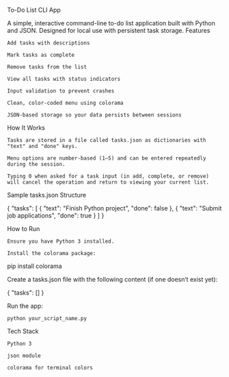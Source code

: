 To-Do List CLI App

A simple, interactive command-line to-do list application built with Python and JSON. Designed for local use with persistent task storage.
Features

    Add tasks with descriptions

    Mark tasks as complete

    Remove tasks from the list

    View all tasks with status indicators

    Input validation to prevent crashes

    Clean, color-coded menu using colorama

    JSON-based storage so your data persists between sessions

How It Works

    Tasks are stored in a file called tasks.json as dictionaries with "text" and "done" keys.

    Menu options are number-based (1–5) and can be entered repeatedly during the session.

    Typing 0 when asked for a task input (in add, complete, or remove) will cancel the operation and return to viewing your current list.

Sample tasks.json Structure

{
  "tasks": [
    {
      "text": "Finish Python project",
      "done": false
    },
    {
      "text": "Submit job applications",
      "done": true
    }
  ]
}

How to Run

    Ensure you have Python 3 installed.

    Install the colorama package:

pip install colorama

Create a tasks.json file with the following content (if one doesn’t exist yet):

{
  "tasks": []
}

Run the app:

    python your_script_name.py

Tech Stack

    Python 3

    json module

    colorama for terminal colors
    
